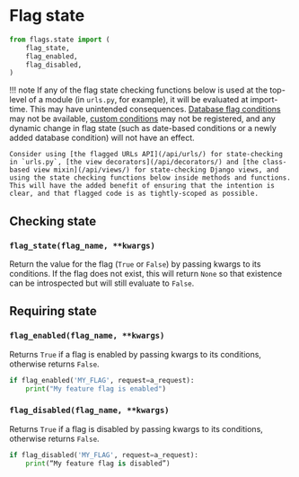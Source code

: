 # Flag state

```python
from flags.state import (
    flag_state,
    flag_enabled,
    flag_disabled,
)
```

!!! note
    If any of the flag state checking functions below is used at the top-level of a module (in `urls.py`, for example), it will be evaluated at import-time. This may have unintended consequences. [Database flag conditions](/api/sources/#flag-sources) may not be available, [custom conditions](/api/conditions/) may not be registered, and any dynamic change in flag state (such as date-based conditions or a newly added database condition) will not have an effect.

    Consider using [the flagged URLs API](/api/urls/) for state-checking in `urls.py`, [the view decorators](/api/decorators/) and [the class-based view mixin](/api/views/) for state-checking Django views, and using the state checking functions below inside methods and functions. This will have the added benefit of ensuring that the intention is clear, and that flagged code is as tightly-scoped as possible.

## Checking state

### `flag_state(flag_name, **kwargs)`

Return the value for the flag (`True` or `False`) by passing kwargs to its conditions. If the flag does not exist, this will return `None` so that existence can be introspected but will still evaluate to `False`.

## Requiring state

### `flag_enabled(flag_name, **kwargs)`

Returns `True` if a flag is enabled by passing kwargs to its conditions, otherwise returns `False`.

```python
if flag_enabled('MY_FLAG', request=a_request):
	print("My feature flag is enabled")
```

### `flag_disabled(flag_name, **kwargs)`

Returns `True` if a flag is disabled by passing kwargs to its conditions, otherwise returns `False`.

```python
if flag_disabled('MY_FLAG', request=a_request):
	print(“My feature flag is disabled”)
```
